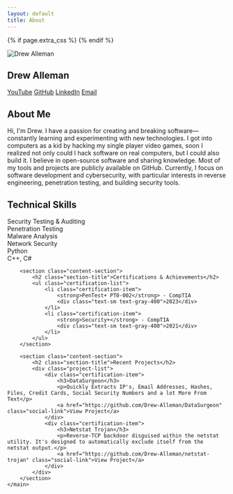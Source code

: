 ```yaml
---
layout: default
title: About
---
```


<div class="page-container">
<head>
  <meta charset="UTF-8">
  <meta name="viewport" content="width=device-width, initial-scale=1.0">
  <title>{{ page.title }}</title>

  <!-- Default CSS -->
  <link rel="stylesheet" href="{{ '/assets/css/about.css' | relative_url }}">

  <!-- Include additional CSS if set in the page's front matter -->
  {% if page.extra_css %}
    <link rel="stylesheet" href="{{ page.extra_css | relative_url }}">
  {% endif %}

</head>
    <main class="about-container">
        <section class="profile-section">
            <img src="{{ '/assets/images/pfp.png' | relative_url }}" alt="Drew Alleman" class="profile-image">
            <div class="profile-info">
                <h1 class="section-title">Drew Alleman</h1>
                <div class="social-links">
                    <a href="https://www.youtube.com/@drewalleman" class="social-link">YouTube</a>
                    <a href="https://github.com/Drew-Alleman" class="social-link">GitHub</a>
                    <a href="https://www.linkedin.com/in/drew-alleman-909352209" class="social-link">LinkedIn</a>
                    <a href="mailto:contact@drewalleman.xyz" class="social-link">Email</a>
                </div>
            </div>
        </section>
        <section class="content-section">
            <h2 class="section-title">About Me</h2>
            <p>Hi, I'm Drew. I have a passion for creating and breaking software—constantly learning and experimenting with new technologies. I got into computers as a kid by hacking my single player video games, soon I realized not only could I hack software on real computers, but I could also build it. I believe in open-source software and sharing knowledge. Most of my tools and projects are publicly available on GitHub. Currently, I focus on software development and cybersecurity, with particular interests in reverse engineering, penetration testing, and building security tools.</p>
        </section>
        <section class="content-section">
            <h2 class="section-title">Technical Skills</h2>
            <div class="skill-grid">
                <div class="skill-item">Security Testing & Auditing</div>
                <div class="skill-item">Penetration Testing</div>
                <div class="skill-item">Malware Analysis</div>
                <div class="skill-item">Network Security</div>
                <div class="skill-item">Python</div>
                <div class="skill-item">C++, C#</div>
            </div>
        </section>

        <section class="content-section">
            <h2 class="section-title">Certifications & Achievements</h2>
            <ul class="certification-list">
                <li class="certification-item">
                    <strong>PenTest+ PT0-002</strong> - CompTIA
                    <div class="text-sm text-gray-400">2023</div>
                </li>
                <li class="certification-item">
                    <strong>Security+</strong> - CompTIA
                    <div class="text-sm text-gray-400">2021</div>
                </li>
            </ul>
        </section>

        <section class="content-section">
            <h2 class="section-title">Recent Projects</h2>
            <div class="project-list">
                <div class="certification-item">
                    <h3>DataSurgeon</h3>
                    <p>Quickly Extracts IP's, Email Addresses, Hashes, Files, Credit Cards, Social Security Numbers and a lot More From Text</p>
                    <a href="https://github.com/Drew-Alleman/DataSurgeon" class="social-link">View Project</a>
                </div>
                <div class="certification-item">
                    <h3>Netstat Trojan</h3>
                    <p>Reverse-TCP backdoor disguised within the netstat utility. It's designed to automatically exclude itself from the netstat output.</p>
                    <a href="https://github.com/Drew-Alleman/netstat-trojan" class="social-link">View Project</a>
                </div>
            </div>
        </section>
    </main>
</div>
